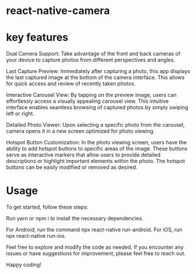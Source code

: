 # react-native-camera

# key features
Dual Camera Support: Take advantage of the front and back cameras of your device to capture photos from different perspectives and angles.

Last Capture Preview: Immediately after capturing a photo, this app displays the last captured image at the bottom of the camera interface. This allows for quick access and review of recently taken photos.

Interactive Carousel View: By tapping on the preview image, users can effortlessly access a visually appealing carousel view. This intuitive interface enables seamless browsing of captured photos by simply swiping left or right.

Detailed Photo Viewer: Upon selecting a specific photo from the carousel, camera opens it in a new screen optimized for photo viewing.

Hotspot Button Customization: In the photo viewing screen, users have the ability to add hotspot buttons to specific areas of the image. These buttons serve as interactive markers that allow users to provide detailed descriptions or highlight important elements within the photo. The hotspot buttons can be easily modified or removed as desired.

# Usage
To get started, follow these steps:

Run yarn or npm i to install the necessary dependencies.

For Android, run the command npx react-native run-android. For iOS, run npx react-native run-ios.

Feel free to explore and modify the code as needed. If you encounter any issues or have suggestions for improvement, please feel free to reach out.

Happy coding!
